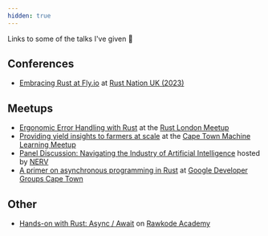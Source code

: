 ```yaml
---
hidden: true
---
```


Links to some of the talks I've given 🎤

## Conferences

* [Embracing Rust at Fly.io](https://youtu.be/-O31eFqBmf4) at [Rust Nation UK (2023)](https://www.rustnationuk.com/)

## Meetups

* [Ergonomic Error Handling with Rust](https://youtu.be/9LAclNdaFlk) at the [Rust London Meetup](https://www.meetup.com/Rust-London-User-Group/)
* [Providing yield insights to farmers at scale](https://youtu.be/lyqCEVaGqPE) at the
  [Cape Town Machine Learning Meetup](https://www.meetup.com/machinelearningcapetown/)
* [Panel Discussion: Navigating the Industry of Artificial Intelligence](https://youtu.be/b_TzGYgNS5Y)
   hosted by [NERV](https://www.crowdcast.io/nerv)
* [A primer on asynchronous programming in Rust](https://youtu.be/JslPcYlz6_Q) at
  [Google Developer Groups Cape Town](https://gdg.community.dev/gdg-cape-town/)

## Other

* [Hands-on with Rust: Async / Await](https://youtu.be/qy6CiixMahw) on [Rawkode Academy](https://www.youtube.com/channel/UCrber_mFvp_FEF7D9u8PDEA)